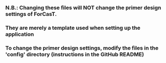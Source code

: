 ### N.B.: Changing these files will NOT change the primer design settings of ForCasT.
### They are merely a template used when setting up the application
### To change the primer design settings, modify the files in the 'config' directory (instructions in the GitHub README)
